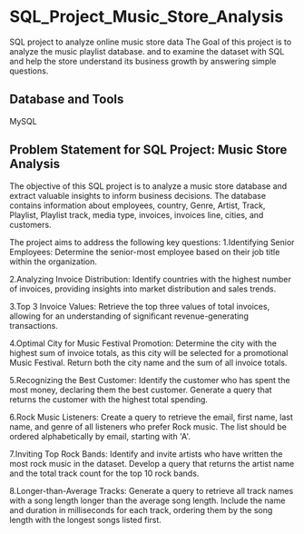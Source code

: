 # SQL_Project_Music_Store_Analysis

SQL project to analyze online music store data
The Goal of this project is to analyze the music playlist database. and to examine the dataset with SQL and help the store understand its business growth by answering simple questions.

## Database and Tools
MySQL

## Problem Statement for SQL Project: Music Store Analysis
The objective of this SQL project is to analyze a music store database and extract valuable insights to inform business decisions. 
The database contains information about employees, country, Genre, Artist, Track, Playlist, Playlist track, media type, invoices, invoices line, cities, and customers.

The project aims to address the following key questions:
1.Identifying Senior Employees:
Determine the senior-most employee based on their job title within the organization.

2.Analyzing Invoice Distribution:
Identify countries with the highest number of invoices, providing insights into market distribution and sales trends.

3.Top 3 Invoice Values:
Retrieve the top three values of total invoices, allowing for an understanding of significant revenue-generating transactions.

4.Optimal City for Music Festival Promotion:
Determine the city with the highest sum of invoice totals, as this city will be selected for a promotional Music Festival. Return both the city name and the sum of all invoice totals.

5.Recognizing the Best Customer:
Identify the customer who has spent the most money, declaring them the best customer. Generate a query that returns the customer with the highest total spending.

6.Rock Music Listeners:
Create a query to retrieve the email, first name, last name, and genre of all listeners who prefer Rock music. The list should be ordered alphabetically by email, starting with 'A'.

7.Inviting Top Rock Bands:
Identify and invite artists who have written the most rock music in the dataset. Develop a query that returns the artist name and the total track count for the top 10 rock bands.

8.Longer-than-Average Tracks:
Generate a query to retrieve all track names with a song length longer than the average song length. Include the name and duration in milliseconds for each track, ordering them by the song length with the longest songs listed first.
